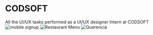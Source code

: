 # CODSOFT
All the UI/UX tasks performed as a UI/UX designer Intern at CODSOFT
![mobile signup](https://github.com/shriyadindi/CODSOFT/assets/126611334/2020274e-4aad-4185-a023-8aca8d1f4d4f)
![Restaurant Menu](https://github.com/shriyadindi/CODSOFT/assets/126611334/416ad9b9-9ed3-48f4-9a9c-6bda31da196e)
![Querencia](https://github.com/shriyadindi/CODSOFT/assets/126611334/e520d9a0-41f5-4600-9917-98bdf3173098)
